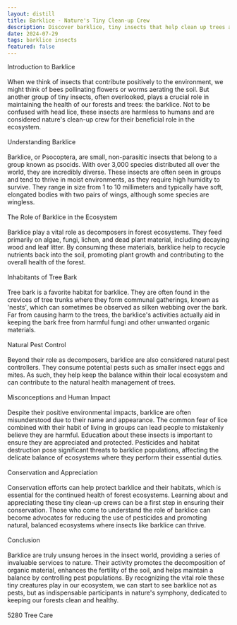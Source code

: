 ```yaml
---
layout: distill
title: Barklice - Nature's Tiny Clean-up Crew
description: Discover barklice, tiny insects that help clean up trees and contribute to a healthy ecosystem. Learn about their role in nature.
date: 2024-07-29
tags: barklice insects
featured: false
---
```


Introduction to Barklice<br /><br />When we think of insects that contribute positively to the environment, we might think of bees pollinating flowers or worms aerating the soil. But another group of tiny insects, often overlooked, plays a crucial role in maintaining the health of our forests and trees: the barklice. Not to be confused with head lice, these insects are harmless to humans and are considered nature's clean-up crew for their beneficial role in the ecosystem. <br /><br />Understanding Barklice<br /><br />Barklice, or Psocoptera, are small, non-parasitic insects that belong to a group known as psocids. With over 3,000 species distributed all over the world, they are incredibly diverse. These insects are often seen in groups and tend to thrive in moist environments, as they require high humidity to survive. They range in size from 1 to 10 millimeters and typically have soft, elongated bodies with two pairs of wings, although some species are wingless.<br /><br />The Role of Barklice in the Ecosystem<br /><br />Barklice play a vital role as decomposers in forest ecosystems. They feed primarily on algae, fungi, lichen, and dead plant material, including decaying wood and leaf litter. By consuming these materials, barklice help to recycle nutrients back into the soil, promoting plant growth and contributing to the overall health of the forest.<br /><br />Inhabitants of Tree Bark<br /><br />Tree bark is a favorite habitat for barklice. They are often found in the crevices of tree trunks where they form communal gatherings, known as 'nests', which can sometimes be observed as silken webbing over the bark. Far from causing harm to the trees, the barklice's activities actually aid in keeping the bark free from harmful fungi and other unwanted organic materials.<br /><br />Natural Pest Control<br /><br />Beyond their role as decomposers, barklice are also considered natural pest controllers. They consume potential pests such as smaller insect eggs and mites. As such, they help keep the balance within their local ecosystem and can contribute to the natural health management of trees.<br /><br />Misconceptions and Human Impact<br /><br />Despite their positive environmental impacts, barklice are often misunderstood due to their name and appearance. The common fear of lice combined with their habit of living in groups can lead people to mistakenly believe they are harmful. Education about these insects is important to ensure they are appreciated and protected. Pesticides and habitat destruction pose significant threats to barklice populations, affecting the delicate balance of ecosystems where they perform their essential duties.<br /><br />Conservation and Appreciation<br /><br />Conservation efforts can help protect barklice and their habitats, which is essential for the continued health of forest ecosystems. Learning about and appreciating these tiny clean-up crews can be a first step in ensuring their conservation. Those who come to understand the role of barklice can become advocates for reducing the use of pesticides and promoting natural, balanced ecosystems where insects like barklice can thrive.<br /><br />Conclusion<br /><br />Barklice are truly unsung heroes in the insect world, providing a series of invaluable services to nature. Their activity promotes the decomposition of organic material, enhances the fertility of the soil, and helps maintain a balance by controlling pest populations. By recognizing the vital role these tiny creatures play in our ecosystem, we can start to see barklice not as pests, but as indispensable participants in nature's symphony, dedicated to keeping our forests clean and healthy.<br /><br />5280 Tree Care
